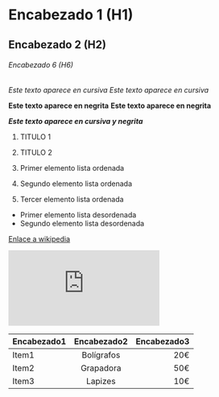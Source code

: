 # Encabezado 1 (H1)
## Encabezado 2 (H2)
###### Encabezado 6 (H6)

*Este texto aparece en cursiva*
_Este texto aparece en cursiva_

**Este texto aparece en negrita**
__Este texto aparece en negrita__

**_Este texto aparece en cursiva y negrita_**

1. TITULO 1
2. TITULO 2

1. Primer elemento lista ordenada
2. Segundo elemento lista ordenada
3. Tercer elemento lista ordenada

* Primer elemento lista desordenada
* Segundo elemento lista desordenada 

<html>
  </html>

  <head>
  </head>
  
  [Enlace a wikipedia](https://www.wikipedia.org/ "Haciendo clic vas a la foto")
  
![FOTO DE MESSI](https://github.com/AlexVenRey/repasoGithub/blob/main/FOTO%20MESSI.htm "Haciendo clic vas a la foto")

| Encabezado1 | Encabezado2 | Encabezado3 |
| ----------- | :---------: | ----------: |
| Item1       | Bolígrafos | 20€ |
| Item2       | Grapadora    | 50€ |
| Item3 | Lapizes | 10€ |

